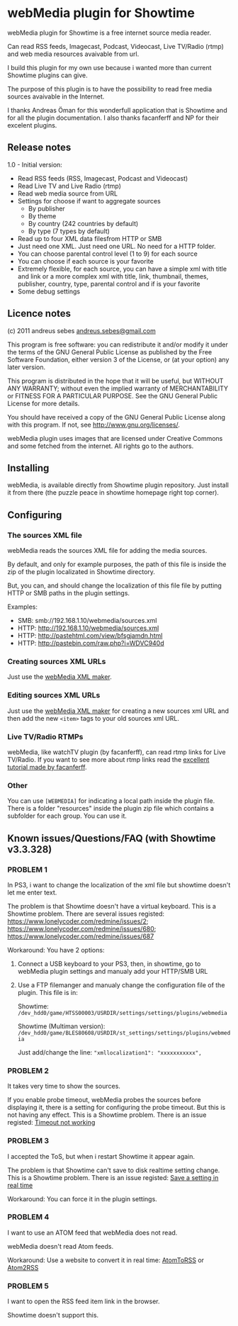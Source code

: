 webMedia plugin for Showtime
============================

webMedia plugin for Showtime is a free internet source media reader. 

Can read RSS feeds, Imagecast, Podcast, Videocast, Live TV/Radio (rtmp) and web media resources avaivable from url.

I build this plugin for my own use because i wanted more than current Showtime plugins can give. 

The purpose of this plugin is to have the possibility to read free media sources avaivable in the Internet.

I thanks Andreas Öman for this wonderfull application that is Showtime and for all the plugin documentation.
I also thanks facanferff and NP for their excelent plugins.

## Release notes

1.0 - Initial version:

-  Read RSS feeds (RSS, Imagecast, Podcast and Videocast)
-  Read Live TV and Live Radio (rtmp)
-  Read web media source from URL
-  Settings for choose if want to aggregate sources
   -  By publisher
   -  By theme
   -  By country (242 countries by default)  
   -  By type (7 types by default)
-  Read up to four XML data filesfrom HTTP or SMB
-  Just need one XML. Just need one URL. No need for a HTTP folder.
-  You can choose parental control level (1 to 9) for each source
-  You can choose if each source is your favorite
-  Extremely flexible, for each source, you can have a simple xml with title and link or a more complex xml with title, link, thumbnail, themes, publisher, country, type, parental control and if is your favorite 
-  Some debug settings

## Licence notes

(c) 2011 andreus sebes [andreus.sebes@gmail.com](mailto:andreus.sebes@gmail.com)

This program is free software: you can redistribute it and/or modify it under the terms of the GNU General Public License as published by the Free Software Foundation, either version 3 of the License, or (at your option) any later version.

This program is distributed in the hope that it will be useful, but WITHOUT ANY WARRANTY; without even the implied warranty of MERCHANTABILITY or FITNESS FOR A PARTICULAR PURPOSE.  See the GNU General Public License for more details.

You should have received a copy of the GNU General Public License along with this program. If not, see <http://www.gnu.org/licenses/>.

webMedia plugin uses images that are licensed under Creative Commons and some fetched from the internet. All rights go to the authors.

## Installing

webMedia, is available directly from Showtime plugin repository. Just install it from there (the puzzle peace in showtime homepage right top corner).

## Configuring

### The sources XML file

webMedia reads the sources XML file for adding the media sources. 

By default, and only for example purposes, the path of this file is inside the zip of the plugin localizated in Showtime directory.

But, you can, and should change the localization of this file file by putting HTTP or SMB paths in the plugin settings.

Examples:

-  SMB: smb://192.168.1.10/webmedia/sources.xml
-  HTTP: http://192.168.1.10/webmedia/sources.xml
-  HTTP: http://pastehtml.com/view/bfsgjamdn.html
-  HTTP: http://pastebin.com/raw.php?i=WDVC940d

### Creating sources XML URLs

Just use the [webMedia XML maker](http://pastehtml.com/view/bhb04q5or.html).

### Editing sources XML URLs

Just use the [webMedia XML maker](http://pastehtml.com/view/bhb04q5or.html) for creating a new sources xml URL and then add the new `<item>` tags to your old sources xml URL.

### Live TV/Radio RTMPs

webMedia, like watchTV plugin (by facanferff), can read rtmp links for Live TV/Radio.
If you want to see more about rtmp links read the [excellent tutorial made by facanferff](http://psx-scene.com/forums/content/tutorial-get-rtmp-links-tv-streams-others-1288/).

### Other

You can use `[WEBMEDIA]` for indicating a local path inside the plugin file.
There is a folder "resources" inside the plugin zip file which contains a subfolder for each group. You can use it.

## Known issues/Questions/FAQ (with Showtime v3.3.328)

### PROBLEM 1

In PS3, i want to change the localization of the xml file but showtime doesn't let me enter text.

The problem is that Showtime doesn't have a virtual keyboard.
This is a Showtime problem. There are several issues registed: https://www.lonelycoder.com/redmine/issues/2; https://www.lonelycoder.com/redmine/issues/680; https://www.lonelycoder.com/redmine/issues/687

Workaround: You have 2 options:

1.  Connect a USB keyboard to your PS3, then, in showtime, go to webMedia plugin settings and manualy add your HTTP/SMB URL
2.  Use a FTP filemanger and manualy change the configuration file of the plugin. This file is in:
    
    Showtime: `/dev_hdd0/game/HTSS00003/USRDIR/settings/settings/plugins/webmedia`
	
    Showtime (Multiman version): `/dev_hdd0/game/BLES80608/USRDIR/st_settings/settings/plugins/webmedia`
	
    Just add/change the line: `"xmllocalization1": "xxxxxxxxxxx",`

### PROBLEM 2

It takes very time to show the sources.

If you enable probe timeout, webMedia probes the sources before displaying it, there is a setting for configuring the probe timeout. But this is not having any effect.
This is a Showtime problem. There is an issue registed: [Timeout not working](https://www.lonelycoder.com/redmine/issues/778)

### PROBLEM 3

I accepted the ToS, but when i restart Showtime it appear again.

The problem is that Showtime can't save to disk realtime setting change.
This is a Showtime problem. There is an issue registed: [Save a setting in real time](https://www.lonelycoder.com/redmine/issues/780)

Workaround: You can force it in the plugin settings.

### PROBLEM 4

I want to use an ATOM feed that webMedia does not read.

webMedia doesn't read Atom feeds.

Workaround: Use a website to convert it in real time: [AtomToRSS](http://devtacular.com/utilities/atomtorss/) or [Atom2RSS](http://atom2rss.appspot.com/)

### PROBLEM 5

I want to open the RSS feed item link in the browser.

Showtime doesn't support this.